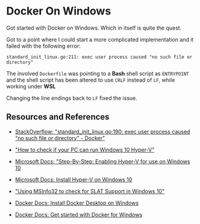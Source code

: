 # Docker On Windows

Got started with Docker on Windows. Which in itself is quite the quest.

Got to a point where I could start a more complicated implementation and it failed with the following error:

```
standard_init_linux.go:211: exec user process caused "no such file or directory"
```

The involved `Dockerfile` was pointing to a **Bash** shell script as `ENTRYPOINT` and the shell script has been altered to use `CRLF` instead of `LF`, while working under **WSL**

Changing the line endings back to `LF` fixed the issue.

## Resources and References

- [StackOverflow: "standard_init_linux.go:190: exec user process caused “no such file or directory” - Docker"](https://stackoverflow.com/questions/51508150/standard-init-linux-go190-exec-user-process-caused-no-such-file-or-directory)

- ["How to check if your PC can run Windows 10 Hyper-V"](https://winaero.com/blog/how-to-check-if-your-pc-can-run-windows-10-hyper-v/)
- [Microsoft Docs: "Step-By-Step: Enabling Hyper-V for use on Windows 10](https://docs.microsoft.com/en-us/archive/blogs/canitpro/step-by-step-enabling-hyper-v-for-use-on-windows-10)
- [Microsoft Docs: Install Hyper-V on Windows 10](https://docs.microsoft.com/en-us/virtualization/hyper-v-on-windows/quick-start/enable-hyper-v)
- ["Using MSInfo32 to check for SLAT Support in Windows 10"](https://www.interfacett.com/blogs/using-msinfo32-to-check-for-slat-support-in-windows-10/)

- [Docker Docs: Install Docker Desktop on Windows](https://docs.docker.com/docker-for-windows/install/)
- [Docker Docs: Get started with Docker for Windows](https://docs.docker.com/docker-for-windows/)
